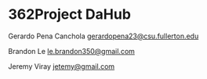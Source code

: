 # 362Project DaHub

Gerardo Pena Canchola   gerardopena23@csu.fullerton.edu

Brandon Le              le.brandon350@gmail.com

Jeremy Viray            jetemy@gmail.com